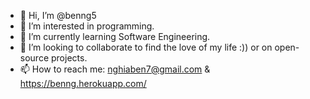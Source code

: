 - 👋 Hi, I’m @benng5
- 👀 I’m interested in programming.
- 🌱 I’m currently learning Software Engineering.
- 💞️ I’m looking to collaborate to find the love of my life :)) or on open-source projects.
- 📫 How to reach me: nghiaben7@gmail.com & https://benng.herokuapp.com/

<!---
benng5/benng5 is a ✨ special ✨ repository because its `README.md` (this file) appears on your GitHub profile.
You can click the Preview link to take a look at your changes.
--->
